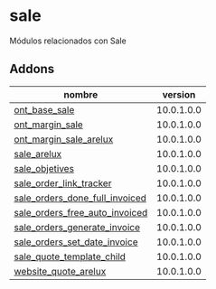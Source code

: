 sale
=========
Módulos relacionados con Sale


Addons
----------------
nombre | version
--- | ---
[ont_base_sale](ont_base_sale/) | 10.0.1.0.0
[ont_margin_sale](ont_margin_sale/) | 10.0.1.0.0
[ont_margin_sale_arelux](ont_margin_sale_arelux/) | 10.0.1.0.0
[sale_arelux](sale_arelux/) | 10.0.1.0.0
[sale_objetives](sale_objetives/) | 10.0.1.0.0
[sale_order_link_tracker](sale_order_link_tracker/) | 10.0.1.0.0
[sale_orders_done_full_invoiced](sale_order_done_full_invoiced/) | 10.0.1.0.0
[sale_orders_free_auto_invoiced](sale_orders_free_auto_invoiced/) | 10.0.1.0.0
[sale_orders_generate_invoice](sale_orders_generate_invoice/) | 10.0.1.0.0
[sale_orders_set_date_invoice](sale_orders_set_date_invoice/) | 10.0.1.0.0
[sale_quote_template_child](sale_quote_template_child/) | 10.0.1.0.0
[website_quote_arelux](website_quote_arelux/) | 10.0.1.0.0
